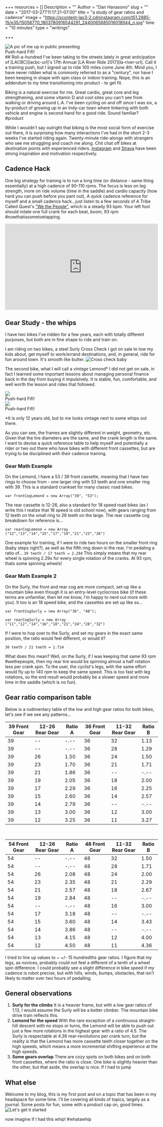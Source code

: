 +++
resources = []
Description = ""
Author = "Dan Hanasono"
slug = ""
date = "2017-03-27T11:17:21-07:00"
title = "a study of gear ratios and cadence"
image = "https://scontent-lax3-2.cdninstagram.com/t51.2885-15/e35/15056770_1803780916544291_2440065685016018944_n.jpg"
time = "10 minutes"
type = "writings"

+++

<article class="post-header-img">
	<img src="/images/dan-profile-lg.png" alt="A pic of me up in public presenting">
	<figcaption>Push-hard Fifi!</figcaption>
</article>
## Roll-a-hundred
I've been taking to the streets lately in great anticipation of [LACBC][lacbc-url]'s 17th Annual [LA River Ride 2017][la-river-url]. Call it a training push, but I signed up to ride 100 miles come June 4th. Mind you, I have never ridden what is commonly referred to as a "century", nor have I been keeping in shape with spin class or indoor training. Nope, this is an addendum to my time transitioning into product - to get fit.

Biking is a natural exercise for me. Great cardio, great core and leg strengthening, and some vitamin D and cool sites you can't see from walking or driving around L.A. I've been cycling on and off since I was six, a by-product of growing up in an Indy-car town where tinkering with both vehicle and engine is second hand for a good ride. Sound familiar? #product

While I wouldn't say outright that biking is the most social form of exercise out there, it is surprising how many interactions I've had in the short 2-3 weeks I've started riding again. Twenty-minute ride-alongs with strangers who see me struggling and coach me along. Chit chat off bikes at destination points with experienced riders. [Instagram][instagram-url] and [Strava][strava-url] have been strong inspiration and motivation respectively.

## Cadence Hack
One big strategy for training is to run a long time (or distance - same thing essentially) at a high cadence of 90-110 rpms. The focus is less on leg strength, more on ride volume (time in the saddle) and cardio capacity (how hard you can push before you pant out). A quick cadence reference for myself and a small cadence hack…just listen to a few seconds of A Tribe Called Quest's ["We the People"][we-the-people-url], which is a steady 93 bpm. Your left foot should rotate one full crank for each beat, *boom*, 93 rpm #nowthatissometoetapping.
<!-- YouTube Embed -->
<style>.embed-container { position: relative; padding-bottom: 56.25%; height: 0; overflow: hidden; max-width: 100%; } .embed-container iframe, .embed-container object, .embed-container embed { position: absolute; top: 0; left: 0; width: 100%; height: 100%; }</style><div class='embed-container'><iframe src='https://www.youtube.com/embed/BDxKVYUHBdA' frameborder='0' allowfullscreen></iframe></div>

## Gear Study - the whips
I have two bikes I've ridden for a few years, each with totally different purposes, but both are in fine shape to ride and train on.

I am riding on two bikes, a steel Surly Cross Check I got on sale to tow my kids about, get myself to work/errand destinations, and, in general, ride for fun around town. It's smooth like butter.
![Cross check baby][cross-check]

The second bike, what I will call a *vintage* Lemond* I did not get on sale, in fact I learned some important lessons about managing personal finance back in the day from buying it impulsively. It is stable, fun, comfortable, and well worth the lesson and rides that followed.
<div class="split-content">
	<img src ="https://scontent-lax3-2.cdninstagram.com/t51.2885-15/e35/17125708_421097804909017_2084188985541787648_n.jpg">
	<figcaption>Push-hard Fifi!</figcaption>
</div>
<div class="split-content">
	<img src ="https://scontent-lax3-2.cdninstagram.com/t51.2885-15/e35/17125708_421097804909017_2084188985541787648_n.jpg">
	<figcaption>Push-hard Fifi!</figcaption>
</div>

<!-- ![Twelve years and counting][lemond]
 -->
*It is only 12 years old, but to me looks vintage next to some whips out there.

As you can see, the frames are slightly different in weight, geometry, etc. Given that the tire diameters are the same, and the crank length is the same. I want to devise a quick reference table to help myself and potentially a rider or two out there who have bikes with different front cassettes, but are trying to be disciplined with their cadence training.

### Gear Math Example
On the Lemond, I have a 53 / 39 front cassette, meaning that I have two rings to choose from - one larger ring with 53 teeth and one smaller ring with 39. This is a standard crankset for many classic road bikes.

`var frontCogLemond = new Array("39", "53");`

The rear cassette is 12-26, also a standard for 18 speed road bikes (as I write this I realize that 18 speed is old school now), with gears ranging from 12 teeth on the small ring to 26 teeth on the large. The rear cassette cog breakdown for reference is…

`var rearCogLemond = new Array ("12","13","14","15","17","19","21","23","26")`

One example for training, if I were to ride two hours on the smaller front ring (baby steps right?), as well as the fifth ring down in the rear, I'm pedaling a ratio of…
`39 teeth / 17 teeth = 2.294`
This simply means that my rear wheel is spinning 2.29x for every single rotation of the cranks. At 93 rpm, thats some spinning wheels!

### Gear Math Example 2
On the Surly, the front and rear cog are more compact, set-up like a mountain bike even though it is an entry-level cyclocross bike (if these terms are unfamiliar, then let me know, I'm happy to nerd out more with you). It too is an 18 speed bike, and the cassettes are set up like so…

`var frontCogSurly = new Array("36", "48");`

`var rearCogSurly = new Array ("11","12","14","16","18","21","24","28","32")`

If I were to hop over to the Surly, and set my gears in the exact same position, the ratio would feel different, or would it?

`36 teeth / 21 teeth = 1.714`

What does this mean? Well, on the Surly, if I was keeping that same 93 rpm #wethepeople, then my rear tire would be spinning almost a half rotation less per crank spin. To the user, the cyclist's legs, with the same effort would fly up to 140 rpm to keep the same speed. This is too fast with leg rotations, so the end result would probably be a slower speed and more time in the saddle (which is no fun).

## Gear ratio comparison table
Below is a rudimentary table of the low and high gear ratios for both bikes, let's see if we see any patterns…

39 Front Gear | 12-26 Rear Gear | Ratio A | 36 Front Gear | 11-32 Rear Gear | Ratio B
--- | --- | --- | --- | --- | ---
39 | -- | -.-- | 36 | 32 | 1.13
39 | -- | -.-- | 36 | 28 | 1.29
39 | 26 | 1.50 | 36 | 24 | 1.50
39 | 23 | 1.70 | 36 | 21 | 1.71
39 | 21 | 1.86 | 36 | -- | -.--
39 | 19 | 2.05 | 36 | 18 | 2.00
39 | 17 | 2.29 | 36 | 16 | 2.25
39 | 15 | 2.60 | 36 | 14 | 2.57
39 | 14 | 2.79 | 36 | -- | -.--
39 | 13 | 3.00 | 36 | 12 | 3.00
39 | 12 | 3.25 | 36 | 11 | 3.27


&nbsp;

54 Front Gear | 12-26 Rear Gear | Ratio A | 48 Front Gear | 11-32 Rear Gear | Ratio B
--- | --- | --- | --- | --- | ---
54 | -- | -.-- | 48 | 32 | 1.50
54 | -- | -.-- | 48 | 28 | 1.71
54 | 26 | 2.08 | 48 | 24 | 2.00
54 | 23 | 2.35 | 48 | 21 | 2.29
54 | 21 | 2.57 | 48 | 18 | 2.67
54 | 19 | 2.84 | 48 | -- | -.--
54 | -- | -.-- | 48 | 16 | 3.00
54 | 17 | 3.18 | 48 | -- | -.--
54 | 15 | 3.60 | 48 | 14 | 3.43
54 | 14 | 3.86 | 48 | -- | -.--
54 | 13 | 4.15 | 48 | 12 | 4.00
54 | 12 | 4.50 | 48 | 11 | 4.36

I tried to line up values to ~ +/- 15 hundredths gear ratios. I figure that my legs, as novices, probably could not feel a different of a tenth of a wheel spin difference. I could probably see a slight difference in bike speed if my cadence is robot precise, but with hills, winds, bumps, obstacles, that isn't likely to matter over two hours of pedalling.

## General observations
1. **Surly for the climbs**
	It is a heavier frame, but with a low gear ratios of 1.13, I would assume the Surly will be a better climber. The mountain bike drive train reflects this.
2. **Lemond for the speed**
	With the rare exception of a continuous straight-hill descent with no stops or turns, the Lemond will be able to push out just a few more rotations in the highest gear with a ratio of 4.5. The Surly is respectable at 4.36 rear-revolutions per crank turn, but the reality is that the Lemond has more cassette teeth closer together on the high speeds, which means a more incremental shifting experience at the high speeds.
3. **Some gears overlap**
	There are cozy spots on both bikes and on both front cassettes, where the ratio is close. One bike is slightly heavier than the other, but that aside, the overlap is nice. If I had to jump

## What else
Welcome to my blog, this is my first post and on a topic that has been in my headspace for some time. I'll be covering all kinds of topics, largely as a journal. Some posts for fun, some with a product cap on, good times.
![Let's get it started][me]
<figcaption>now imagine if I had this whip! #whatawhip</figcaption>

[me]: /images/w-that-stinner-bike-dream.jpg
[cross-check]: https://scontent-lax3-2.cdninstagram.com/t51.2885-15/e35/17076855_961821877285469_51715709801070592_n.jpg
[lemond]: https://scontent-lax3-2.cdninstagram.com/t51.2885-15/e35/17125708_421097804909017_2084188985541787648_n.jpg
[lacbc-url]: http://www.la-bike.org/
[la-river-url]: http://www.la-bike.org/riverride
[strava-url]: https://www.strava.com/athletes/18288126
[instagram-url]: https://www.instagram.com/brkfstburrito/?hl=en
[we-the-people-url]: https://www.youtube.com/watch?v=BDxKVYUHBdA